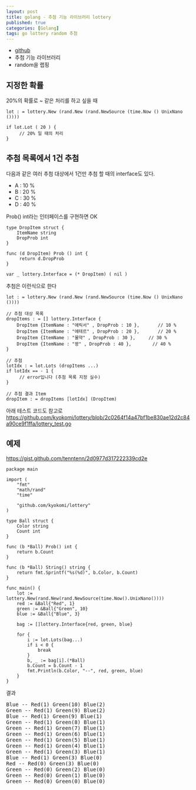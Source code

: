 ```yaml
---
layout: post
title: golang - 추첨 기능 라이브러리 lottery 
published: true
categories: [Golang]
tags: go lottery random 추첨
---
```

- [github](https://github.com/kyokomi/lottery)
- 추첨 기능 라이브러리
- random을 랩핑
  

## 지정한 확률
20%의 확률로 ~ 같은 처리를 하고 싶을 때    

```
lot : = lottery.New (rand.New (rand.NewSource (time.Now () UnixNano ())))

if lot.Lot ( 20 ) {
     // 20% 일 때의 처리
}
```  
  
    
## 추첨 목록에서 1건 추첨
다음과 같은 여러 추첨 대상에서 1건만 추첨 할 때의 interface도 있다.  
- A : 10 %
- B : 20 %
- C : 30 %
- D : 40 %  
  
Prob() int라는 인터페이스를 구현하면 OK  

```
type DropItem struct {
    ItemName string 
    DropProb int
}

func (d DropItem) Prob () int {
     return d.DropProb
}

var _ lottery.Interface = (* DropItem) ( nil )
```  

추첨은 이런식으로 한다  

```
lot : = lottery.New (rand.New (rand.NewSource (time.Now () UnixNano ())))

// 추첨 대상 목록
dropItems : = [] lottery.Interface {
    DropItem {ItemName : "에릭서" , DropProb : 10 },       // 10 % 
    DropItem {ItemName : "에테르" , DropProb : 20 },       // 20 % 
    DropItem {ItemName : "물약" , DropProb : 30 },     // 30 % 
    DropItem {ItemName : "꽝" , DropProb : 40 },        // 40 %
}

// 추첨
lotIdx : = lot.Lots (dropItems ...)
if lotIdx == - 1 {
     // error입니다 (추첨 목록 지정 실수)
}

// 추첨 결과 Item
dropItem : = dropItems [lotIdx] (DropItem)
```  
  
아래 테스트 코드도 참고로   
https://github.com/kyokomi/lottery/blob/2c0264f14a47bf1be830ae12d2c84a90ce9f1ffa/lottery_test.go  
  

  
## 예제
https://gist.github.com/tenntenn/2d0977d317222339cd2e  

```
package main

import (
	"fmt"
	"math/rand"
	"time"

	"github.com/kyokomi/lottery"
)

type Ball struct {
	Color string
	Count int
}

func (b *Ball) Prob() int {
	return b.Count
}

func (b *Ball) String() string {
	return fmt.Sprintf("%s(%d)", b.Color, b.Count)
}

func main() {
	lot := lottery.New(rand.New(rand.NewSource(time.Now().UnixNano())))
	red := &Ball{"Red", 1}
	green := &Ball{"Green", 10}
	blue := &Ball{"Blue", 3}

	bag := []lottery.Interface{red, green, blue}

	for {
		i := lot.Lots(bag...)
		if i < 0 {
			break
		}
		b, _ := bag[i].(*Ball)
		b.Count = b.Count - 1
		fmt.Println(b.Color, "--", red, green, blue)
	}
}
```  
결과  
<pre>
Blue -- Red(1) Green(10) Blue(2)
Green -- Red(1) Green(9) Blue(2)
Blue -- Red(1) Green(9) Blue(1)
Green -- Red(1) Green(8) Blue(1)
Green -- Red(1) Green(7) Blue(1)
Green -- Red(1) Green(6) Blue(1)
Green -- Red(1) Green(5) Blue(1)
Green -- Red(1) Green(4) Blue(1)
Green -- Red(1) Green(3) Blue(1)
Blue -- Red(1) Green(3) Blue(0)
Red -- Red(0) Green(3) Blue(0)
Green -- Red(0) Green(2) Blue(0)
Green -- Red(0) Green(1) Blue(0)
Green -- Red(0) Green(0) Blue(0)
</pre>  